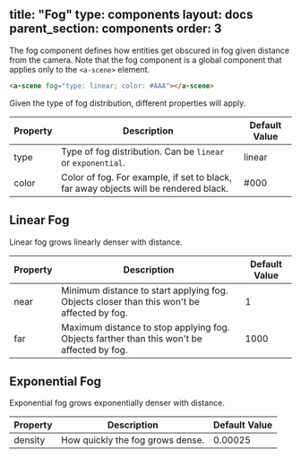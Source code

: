 title: "Fog"
type: components
layout: docs
parent_section: components
order: 3
---

The fog component defines how entities get obscured in fog given distance from
the camera. Note that the fog component is a global component that applies only
to the `<a-scene>` element.

```html
<a-scene fog="type: linear; color: #AAA"></a-scene>
```

Given the type of fog distribution, different properties will apply.

| Property  | Description                                                                          | Default Value  |
|-----------|--------------------------------------------------------------------------------------|----------------|
| type      | Type of fog distribution. Can be `linear` or `exponential`.                          | linear         |
| color     | Color of fog. For example, if set to black, far away objects will be rendered black. | #000           |

## Linear Fog

Linear fog grows linearly denser with distance.

| Property  | Description                                                                                | Default Value  |
|-----------|--------------------------------------------------------------------------------------------|----------------|
| near      | Minimum distance to start applying fog. Objects closer than this won't be affected by fog. | 1              |
| far       | Maximum distance to stop applying fog. Objects farther than this won't be affected by fog. | 1000           |

## Exponential Fog

Exponential fog grows exponentially denser with distance.

| Property  | Description                                                                                | Default Value  |
|-----------|--------------------------------------------------------------------------------------------|----------------|
| density   | How quickly the fog grows dense.                                                           | 0.00025        |
